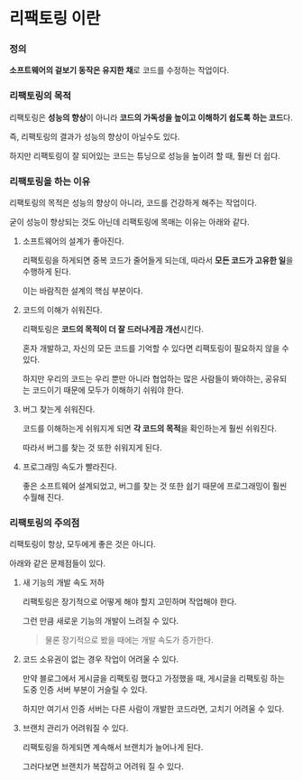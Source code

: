 # 리팩토링 이란

### 정의

**소프트웨어의 겉보기 동작은 유지한 채**로 코드를 수정하는 작업이다.



### 리팩토링의 목적

리팩토링은 **성능의 향상**이 아니라 **코드의 가독성을 높이고 이해하기 쉽도록 하는 코드**다.

즉, 리팩토링의 결과가 성능의 향상이 아닐수도 있다.

하지만 리팩토링이 잘 되어있는 코드는 튜닝으로 성능을 높이려 할 때, 훨씬 더 쉽다.



### 리팩토링을 하는 이유

리팩토링의 목적은 성능의 향상이 아니라, 코드를 건강하게 해주는 작업이다.

굳이 성능이 향상되는 것도 아닌데 리팩토링에 목매는 이유는 아래와 같다.

1. 소프트웨어의 설계가 좋아진다.

   리팩토링을 하게되면 중복 코드가 줄어들게 되는데, 따라서 **모든 코드가 고유한 일**을 수행하게 된다.

   이는 바람직한 설계의 핵심 부분이다.
   

2. 코드의 이해가 쉬워진다.

   리팩토링은 **코드의 목적이 더 잘 드러나게끔 개선**시킨다.

   혼자 개발하고, 자신의 모든 코드를 기억할 수 있다면 리팩토링이 필요하지 않을 수 있다.

   하지만 우리의 코드는 우리 뿐만 아니라 협업하는 많은 사람들이 봐야하는, 공유되는 코드이기 때문에 모두가 이해하기 쉬워야 한다.

   

3. 버그 찾는게 쉬워진다.

   코드를 이해하는게 쉬워지게 되면 **각 코드의 목적**을 확인하는게 훨씬 쉬워진다.

   따라서 버그를 찾는 것 또한 쉬워지게 된다.

   

4. 프로그래밍 속도가 빨라진다.

   좋은 소프트웨어 설계되었고, 버그를 찾는 것 또한 쉽기 때문에 프로그래밍이 훨씬 수월해 진다.



### 리팩토링의 주의점

리팩토링이 항상, 모두에게 좋은 것은 아니다.

아래와 같은 문제점들이 있다.

1. 새 기능의 개발 속도 저하

   리팩토링은 장기적으로 어떻게 해야 할지 고민하며 작업해야 한다.

   그런 만큼 새로운 기능의 개발이 느려질 수 있다.

   > 물론 장기적으로 봤을 때에는 개발 속도가 증가한다.

   

2. 코드 소유권이 없는 경우 작업이 어려울 수 있다.

   만약 블로그에서 게시글을 리팩토링 했다고 가정했을 때, 게시글을 리팩토링 하는 도중 인증 서버 부분이 거슬릴 수 있다.

   하지만 여기서 인증 서버는 다른 사람이 개발한 코드라면, 고치기 어려울 수 있다.

   

3. 브랜치 관리가 어려워질 수 있다.

   리팩토링을 하게되면 계속해서 브랜치가 늘어나게 된다.

   그러다보면 브랜치가 복잡하고 어려워 질 수 있다.